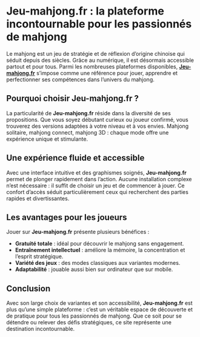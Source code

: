 

# Jeu-mahjong.fr : la plateforme incontournable pour les passionnés de mahjong

Le mahjong est un jeu de stratégie et de réflexion d’origine chinoise qui séduit depuis des siècles. Grâce au numérique, il est désormais accessible partout et pour tous. Parmi les nombreuses plateformes disponibles, <a href="https://www.jeu-mahjong.fr/">**Jeu-mahjong.fr**</a> s’impose comme une référence pour jouer, apprendre et perfectionner ses compétences dans l’univers du mahjong.

## Pourquoi choisir Jeu-mahjong.fr ?

La particularité de **Jeu-mahjong.fr** réside dans la diversité de ses propositions. Que vous soyez débutant curieux ou joueur confirmé, vous trouverez des versions adaptées à votre niveau et à vos envies. Mahjong solitaire, mahjong connect, mahjong 3D : chaque mode offre une expérience unique et stimulante.

## Une expérience fluide et accessible

Avec une interface intuitive et des graphismes soignés, **Jeu-mahjong.fr** permet de plonger rapidement dans l’action. Aucune installation complexe n’est nécessaire : il suffit de choisir un jeu et de commencer à jouer. Ce confort d’accès séduit particulièrement ceux qui recherchent des parties rapides et divertissantes.

## Les avantages pour les joueurs

Jouer sur **Jeu-mahjong.fr** présente plusieurs bénéfices :

* **Gratuité totale** : idéal pour découvrir le mahjong sans engagement.
* **Entraînement intellectuel** : améliore la mémoire, la concentration et l’esprit stratégique.
* **Variété des jeux** : des modes classiques aux variantes modernes.
* **Adaptabilité** : jouable aussi bien sur ordinateur que sur mobile.

## Conclusion

Avec son large choix de variantes et son accessibilité, **Jeu-mahjong.fr** est plus qu’une simple plateforme : c’est un véritable espace de découverte et de pratique pour tous les passionnés de mahjong. Que ce soit pour se détendre ou relever des défis stratégiques, ce site représente une destination incontournable.
